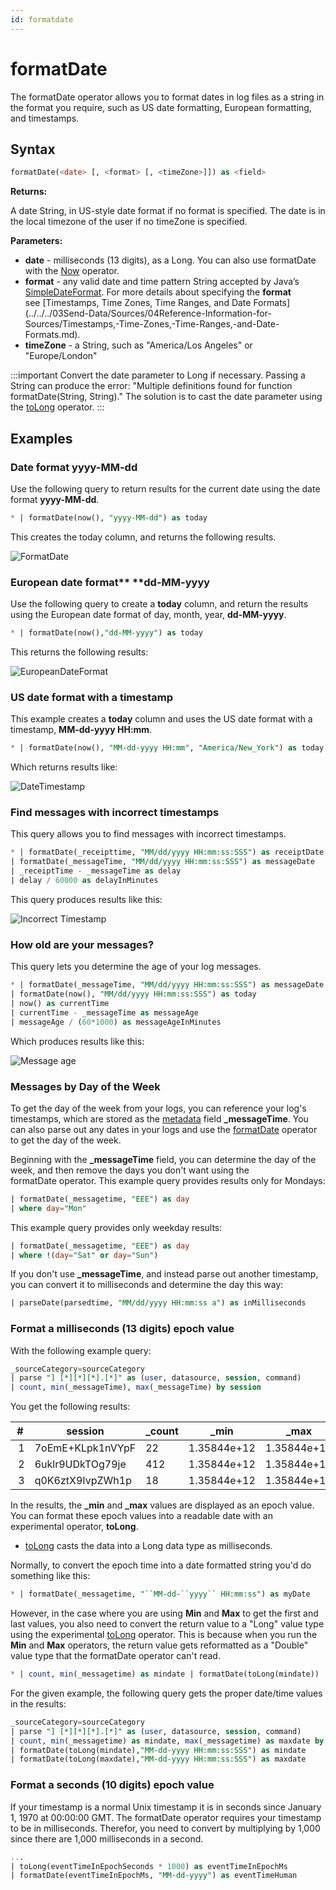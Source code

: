 ```yaml
---
id: formatdate
---
```


# formatDate

The formatDate operator allows you to format dates in log files as a string in the format you require, such as US date formatting, European formatting, and timestamps. 

## Syntax

```sql
formatDate(<date> [, <format> [, <timeZone>]]) as <field>
```

**Returns:**

A date String, in US-style date format if no format is specified. The date is in the local timezone of the user if no timeZone is specified.

**Parameters:**

* **date** - milliseconds (13 digits), as a Long. You can also use formatDate with the [Now](now.md) operator.
* **format** - any valid date and time pattern String accepted by Java’s [SimpleDateFormat](https://docs.oracle.com/javase/7/docs/api/java/text/SimpleDateFormat.html). For more details about specifying the **format** see [Timestamps, Time  Zones, Time Ranges, and Date Formats] (../../../03Send-Data/Sources/04Reference-Information-for-Sources/Timestamps,-Time-Zones,-Time-Ranges,-and-Date-Formats.md).
* **timeZone** - a String, such as "America/Los Angeles" or "Europe/London"
 
:::important
Convert the date parameter to Long if necessary. Passing a String can produce the error: "Multiple definitions found for function formatDate(String, String)." The solution is to cast the date parameter using the [toLong](Manually-Casting-String-Data-to-a-Number.md) operator.
:::

## Examples

### Date format yyyy-MM-dd

Use the following query to return results for the current date using the date format **yyyy-MM-dd**.

```sql
* | formatDate(now(), "yyyy-MM-dd") as today
```

This creates the today column, and returns the following results.

![FormatDate](/img/search/search-query-language/search-operators/FormatDate.png)

### European date format** **dd-MM-yyyy

Use the following query to create a **today** column, and return the results using the European date format of day, month, year, **dd-MM-yyyy**.

```sql
* | formatDate(now(),"dd-MM-yyyy") as today
```

This returns the following results:

![EuropeanDateFormat](/img/search/search-query-language/search-operators/EuropeanDateFormat.png)

### US date format with a timestamp

This example creates a **today** column and uses the US date format with a timestamp, **MM-dd-yyyy HH:mm**.

```sql
* | formatDate(now(), "MM-dd-yyyy HH:mm", "America/New_York") as today
```

Which returns results like:

![DateTimestamp](/img/search/search-query-language/search-operators/DateTimestamp.png)

### Find messages with incorrect timestamps

This query allows you to find messages with incorrect timestamps.

```sql
* | formatDate(_receipttime, "MM/dd/yyyy HH:mm:ss:SSS") as receiptDate
| formatDate(_messageTime, "MM/dd/yyyy HH:mm:ss:SSS") as messageDate
| _receiptTime - _messageTime as delay
| delay / 60000 as delayInMinutes
```

This query produces results like this:

![Incorrect
Timestamp](/img/search/search-query-language/search-operators/IncorrectTimestamp.png)

### How old are your messages?

This query lets you determine the age of your log messages.

```sql
* | formatDate(_messageTime, "MM/dd/yyyy HH:mm:ss:SSS") as messageDate
| formatDate(now(), "MM/dd/yyyy HH:mm:ss:SSS") as today
| now() as currentTime
| currentTime - _messageTime as messageAge
| messageAge / (60*1000) as messageAgeInMinutes
```

Which produces results like this:

![Message age](/img/search/search-query-language/search-operators/MessageAge.png)

### Messages by Day of the Week

To get the day of the week from your logs, you can reference your log's timestamps, which are stored as the [metadata](../../get-started-with-search/search-basics/built-in-metadata.md) field **\_messageTime**. You can also parse out any dates in your logs and use the [formatDate](formatDate.md) operator to get the day of the week.  
  
Beginning with the **\_messageTime** field, you can determine the day of the week, and then remove the days you don't want using the formatDate operator. This example query provides results only for Mondays:

```sql
| formatDate(_messagetime, "EEE") as day
| where day="Mon"
```

This example query provides only weekday results:

```sql
| formatDate(_messagetime, "EEE") as day
| where !(day="Sat" or day="Sun")
```

If you don't use **\_messageTime**, and instead parse out another timestamp, you can convert it to milliseconds and determine the day this way:

```sql
| parseDate(parsedtime, "MM/dd/yyyy HH:mm:ss a") as inMilliseconds
```

### Format a milliseconds (13 digits) epoch value

With the following example query:

```sql
_sourceCategory=sourceCategory
| parse "] [*][*][*].[*]" as (user, datasource, session, command) 
| count, min(_messageTime), max(_messageTime) by session
```

You get the following results:

| # | session | _count | _min | _max |
|--------|------------------|-------------|-------------|-------------|
|  1     | 7oEmE+KLpk1nVYpF | 22          | 1.35844e+12 | 1.35844e+12 |
|  2     | 6uklr9UDkTOg79je | 412         | 1.35844e+12 | 1.35844e+12 |
|  3     | q0K6ztX9IvpZWh1p | 18          | 1.35844e+12 | 1.35844e+12 |

In the results, the **\_min** and **\_max** values are displayed as an epoch value. You can format these epoch values into a readable date with an experimental operator, **toLong**.

* [toLong](Manually-Casting-String-Data-to-a-Number.md) casts the data into a Long data type as milliseconds.

Normally, to convert the epoch time into a date formatted string you'd do something like this:

```sql
* | formatDate(_messagetime, "``MM-dd-``yyyy`` HH:mm:ss") as myDate
```

However, in the case where you are using **Min** and **Max** to get the first and last values, you also need to convert the return value to a "Long" value type using the experimental [toLong](Manually-Casting-String-Data-to-a-Number.md) operator. This is because when you run the **Min** and **Max** operators, the return value gets reformatted as a "Double" value type that the formatDate operator can't read.

```sql
* | count, min(_messagetime) as mindate | formatDate(toLong(mindate))
```

For the given example, the following query gets the proper date/time values in the results:

```sql
_sourceCategory=sourceCategory
| parse "] [*][*][*].[*]" as (user, datasource, session, command)
| count, min(_messagetime) as mindate, max(_messagetime) as maxdate by session
| formatDate(toLong(mindate),"MM-dd-yyyy HH:mm:ss:SSS") as mindate
| formatDate(toLong(maxdate),"MM-dd-yyyy HH:mm:ss:SSS") as maxdate
```

### Format a seconds (10 digits) epoch value

If your timestamp is a normal Unix timestamp it is in seconds since January 1, 1970 at 00:00:00 GMT. The formatDate operator requires your timestamp to be in milliseconds. Therefor, you need to convert by multiplying by 1,000 since there are 1,000 milliseconds in a second.

```sql
...
| toLong(eventTimeInEpochSeconds * 1000) as eventTimeInEpochMs
| formatDate(eventTimeInEpochMs, "MM-dd-yyyy") as eventTimeHuman
```

